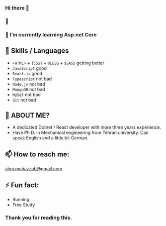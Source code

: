 
### Hi there 👋

### 🔭 

### 🌱 I’m currently learning Asp.net Core 

## 👯 Skills / Languages
-  `<HTML>` + `{CSS}` + `@LESS` + `$SASS` getting better
-  `JavaScript` good
-  `React.js` good
-  `Typescript` not bad
-  `Node.js` not bad
-  `MongoDB` not bad
-  `MySql` not bad
-  `Git` not bad

## 🤔 ABOUT ME?
-  A dedicated Dotnet / React developer with more three years experience. 
-  Have Ph.D. in Mechanical engineering from Tehran university. Can speak English and a little bit German.
  
## 📫 How to reach me: 
  ahm.mohazzab@gmail.com

## ⚡ Fun fact:
-  Running
-  Free Study

### Thank you for reading this.

